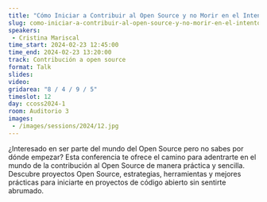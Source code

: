 ```yaml
---
title: "Cómo Iniciar a Contribuir al Open Source y no Morir en el Intento"
slug: como-iniciar-a-contribuir-al-open-source-y-no-morir-en-el-intento
speakers:
 - Cristina Mariscal
time_start: 2024-02-23 12:45:00
time_end: 2024-02-23 13:20:00
track: Contribución a open source
format: Talk
slides: 
video: 
gridarea: "8 / 4 / 9 / 5"
timeslot: 12
day: ccoss2024-1
room: Auditorio 3
images: 
 - /images/sessions/2024/12.jpg
---
```


¿Interesado en ser parte del mundo del Open Source pero no sabes por dónde empezar? Esta conferencia te ofrece el camino para adentrarte en el mundo de la contribución al Open Source de manera práctica y sencilla. Descubre proyectos Open Source, estrategias, herramientas y mejores prácticas para iniciarte en proyectos de código abierto sin sentirte abrumado.